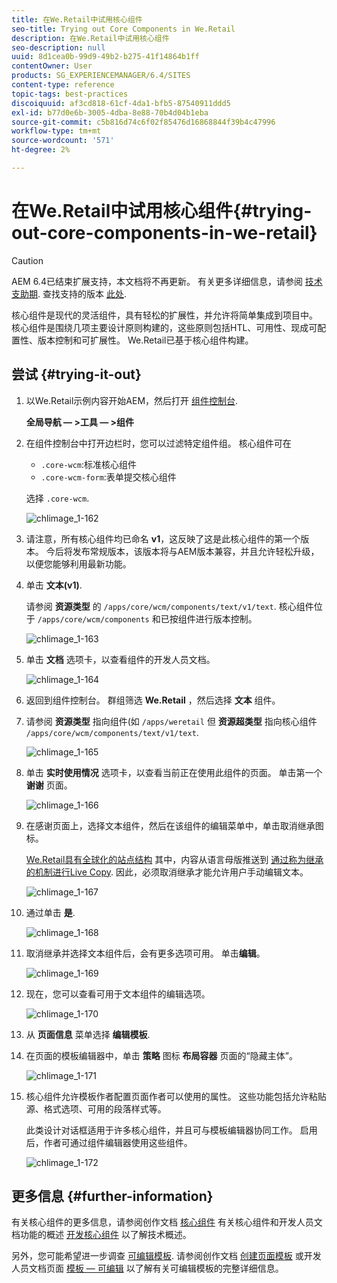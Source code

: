 ```yaml
---
title: 在We.Retail中试用核心组件
seo-title: Trying out Core Components in We.Retail
description: 在We.Retail中试用核心组件
seo-description: null
uuid: 8d1cea0b-99d9-49b2-b275-41f14864b1ff
contentOwner: User
products: SG_EXPERIENCEMANAGER/6.4/SITES
content-type: reference
topic-tags: best-practices
discoiquuid: af3cd818-61cf-4da1-bfb5-87540911ddd5
exl-id: b77d0e6b-3005-4dba-8e88-70b4d04b1eba
source-git-commit: c5b816d74c6f02f85476d16868844f39b4c47996
workflow-type: tm+mt
source-wordcount: '571'
ht-degree: 2%

---
```


# 在We.Retail中试用核心组件{#trying-out-core-components-in-we-retail}

>[!CAUTION]
>
>AEM 6.4已结束扩展支持，本文档将不再更新。 有关更多详细信息，请参阅 [技术支助期](https://helpx.adobe.com/cn/support/programs/eol-matrix.html). 查找支持的版本 [此处](https://experienceleague.adobe.com/docs/).

核心组件是现代的灵活组件，具有轻松的扩展性，并允许将简单集成到项目中。 核心组件是围绕几项主要设计原则构建的，这些原则包括HTL、可用性、现成可配置性、版本控制和可扩展性。 We.Retail已基于核心组件构建。

## 尝试 {#trying-it-out}

1. 以We.Retail示例内容开始AEM，然后打开 [组件控制台](/help/sites-authoring/default-components-console.md).

   **全局导航 — >工具 — >组件**

1. 在组件控制台中打开边栏时，您可以过滤特定组件组。 核心组件可在

   * `.core-wcm`:标准核心组件
   * `.core-wcm-form`:表单提交核心组件

   选择 `.core-wcm`.

   ![chlimage_1-162](assets/chlimage_1-162.png)

1. 请注意，所有核心组件均已命名 **v1**，这反映了这是此核心组件的第一个版本。 今后将发布常规版本，该版本将与AEM版本兼容，并且允许轻松升级，以便您能够利用最新功能。
1. 单击 **文本(v1)**.

   请参阅 **资源类型** 的 `/apps/core/wcm/components/text/v1/text`. 核心组件位于 `/apps/core/wcm/components` 和已按组件进行版本控制。

   ![chlimage_1-163](assets/chlimage_1-163.png)

1. 单击 **文档** 选项卡，以查看组件的开发人员文档。

   ![chlimage_1-164](assets/chlimage_1-164.png)

1. 返回到组件控制台。 群组筛选 **We.Retail** ，然后选择 **文本** 组件。
1. 请参阅 **资源类型** 指向组件(如 `/apps/weretail` 但 **资源超类型** 指向核心组件 `/apps/core/wcm/components/text/v1/text`.

   ![chlimage_1-165](assets/chlimage_1-165.png)

1. 单击 **实时使用情况** 选项卡，以查看当前正在使用此组件的页面。 单击第一个 **谢谢** 页面。

   ![chlimage_1-166](assets/chlimage_1-166.png)

1. 在感谢页面上，选择文本组件，然后在该组件的编辑菜单中，单击取消继承图标。

   [We.Retail具有全球化的站点结构](/help/sites-developing/we-retail-globalized-site-structure.md) 其中，内容从语言母版推送到 [通过称为继承的机制进行Live Copy](/help/sites-administering/msm.md). 因此，必须取消继承才能允许用户手动编辑文本。

   ![chlimage_1-167](assets/chlimage_1-167.png)

1. 通过单击 **是**.

   ![chlimage_1-168](assets/chlimage_1-168.png)

1. 取消继承并选择文本组件后，会有更多选项可用。 单击**编辑**。

   ![chlimage_1-169](assets/chlimage_1-169.png)

1. 现在，您可以查看可用于文本组件的编辑选项。

   ![chlimage_1-170](assets/chlimage_1-170.png)

1. 从 **页面信息** 菜单选择 **编辑模板**.
1. 在页面的模板编辑器中，单击 **策略** 图标 **布局容器** 页面的“隐藏主体”。

   ![chlimage_1-171](assets/chlimage_1-171.png)

1. 核心组件允许模板作者配置页面作者可以使用的属性。 这些功能包括允许粘贴源、格式选项、可用的段落样式等。

   此类设计对话框适用于许多核心组件，并且可与模板编辑器协同工作。 启用后，作者可通过组件编辑器使用这些组件。

   ![chlimage_1-172](assets/chlimage_1-172.png)

## 更多信息 {#further-information}

有关核心组件的更多信息，请参阅创作文档 [核心组件](https://experienceleague.adobe.com/docs/experience-manager-core-components/using/introduction.html?lang=zh-Hans) 有关核心组件和开发人员文档功能的概述 [开发核心组件](https://helpx.adobe.com/experience-manager/core-components/using/developing.html) 以了解技术概述。

另外，您可能希望进一步调查 [可编辑模板](/help/sites-developing/we-retail-editable-templates.md). 请参阅创作文档 [创建页面模板](/help/sites-authoring/templates.md) 或开发人员文档页面 [模板 — 可编辑](/help/sites-developing/page-templates-editable.md) 以了解有关可编辑模板的完整详细信息。

